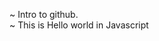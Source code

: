 ~ Intro to github.	                                                 
~ This is Hello world in Javascript
